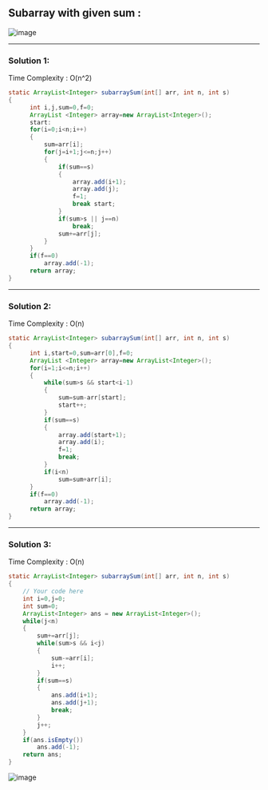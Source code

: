## Subarray with given sum :

![image](https://user-images.githubusercontent.com/23376002/174296090-b5144cd5-1165-4c13-8ec8-a6247439d59c.png)

  
------------------------------------------------------------------------------------------------------------------------------------------
  
### Solution 1:

Time Complexity : O(n^2)


```java
static ArrayList<Integer> subarraySum(int[] arr, int n, int s) 
{
      int i,j,sum=0,f=0;
      ArrayList <Integer> array=new ArrayList<Integer>();
      start:
      for(i=0;i<n;i++)
      {
          sum=arr[i];
          for(j=i+1;j<=n;j++)
          {
              if(sum==s)
              {
                  array.add(i+1);
                  array.add(j);
                  f=1;
                  break start;
              }
              if(sum>s || j==n)
                  break;
              sum+=arr[j];
          }
      }
      if(f==0)
          array.add(-1);
      return array;
}
```


------------------------------------------------------------------------------------------------------------------------------------------
  
### Solution 2: 

Time Complexity : O(n)
  
```java  
static ArrayList<Integer> subarraySum(int[] arr, int n, int s) 
{
      int i,start=0,sum=arr[0],f=0;
      ArrayList <Integer> array=new ArrayList<Integer>();
      for(i=1;i<=n;i++)
      {
          while(sum>s && start<i-1)
          {
              sum=sum-arr[start];
              start++;
          }
          if(sum==s)
          {
              array.add(start+1);
              array.add(i);
              f=1;
              break;
          }
          if(i<n)
              sum=sum+arr[i];
      }
      if(f==0)
          array.add(-1);
      return array;
}
```

------------------------------------------------------------------------------------------------------------------------------------------
  
### Solution 3: 

Time Complexity : O(n)


```java
static ArrayList<Integer> subarraySum(int[] arr, int n, int s) 
{
    // Your code here
    int i=0,j=0;
    int sum=0;
    ArrayList<Integer> ans = new ArrayList<Integer>();
    while(j<n)
    {
        sum+=arr[j];
        while(sum>s && i<j)
        {
            sum-=arr[i];
            i++;
        }
        if(sum==s)
        {
            ans.add(i+1);
            ans.add(j+1);
            break;
        }
        j++;
    }
    if(ans.isEmpty())
        ans.add(-1);
    return ans;
}
```

![image](https://user-images.githubusercontent.com/23376002/174356171-c9d81d05-bf23-4df9-9fcd-b4762105aa06.png)





